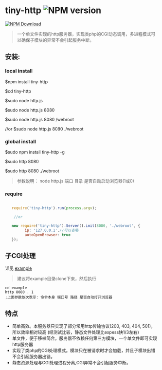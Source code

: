 # tiny-http ![NPM version](https://badge.fury.io/js/tiny-http.png)

[![NPM Download](https://nodei.co/npm-dl/tiny-http.png?months=1)](https://www.npmjs.org/package/tiny-http)

> 一个单文件实现的http服务器，实现类php的CGI动态调用，多进程模式可以确保子模块的异常不会引起服务中断。

## 安装:

### local install
   $npm install tiny-http
   
   $cd tiny-http
  
   $sudo node http.js
    
   $sudo node http.js 8080
    
   $sudo node http.js 8080 /webroot    
   
   //or
   $sudo node http.js 8080 ./webroot 
   
 
### global install
   
   $sudo npm install tiny-http -g
   
   $sudo http 8080
   
   $sudo http 8080 ./webroot
   
> 参数说明：
   node http.js 端口 目录 是否自动启动浏览器(1或0)

### require

```javascript

   require('tiny-http').run(process.argv);

    //or

   new require('tiny-http').Server().init(8080, './webroot', {
         ip: '127.0.0.1',//可以省略
         autoOpenBrowser: true
   });
```

## 子CGI处理

详见 [example](https://github.com/lwdgit/tiny-http/tree/v2.0/example)

> 建议将example目录clone下来，然后执行
  
    cd example
    http 8080 . 1
    ;上面参数依次表示: 命令本身 端口号 路径 是否自动打开浏览器

## 特点

 * 简单高效。本服务器只实现了部分常用http传输协议(200, 403, 404, 501)，所以效率相对较高
   (经测试比较，静态文件处理比expess快1/3左右)
 * 单文件，便于移植简合。服务器不依赖任何第三方模块，一个单文件即可实现http服务器
 * 实现了类php的CGI处理模式。模块只在被请求时才会加载，并且子模块出错不会引起服务器出错。
 * 静态资源处理与CGI处理进程分离,CGI异常不会引起服务中断。
